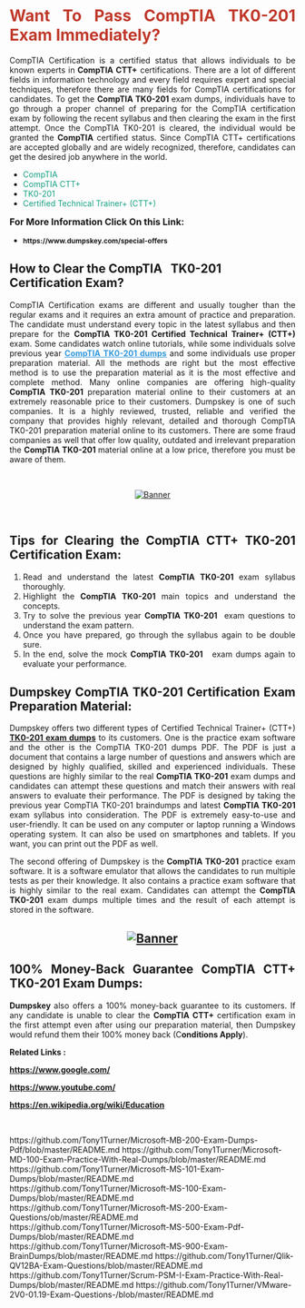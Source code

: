 <h1 style="text-align: justify;"><span style="color:#c0392b;"><strong>Want To Pass CompTIA TK0-201 Exam Immediately?</strong></span></h1>

<p style="text-align: justify;">CompTIA Certification is a certified status that allows individuals to be known experts in<strong> CompTIA CTT+</strong> certifications. There are a lot of different fields in information technology and every field requires expert and special techniques, therefore there are many fields for CompTIA certifications for candidates. To get the <strong>CompTIA TK0-201 </strong>exam dumps, individuals have to go through a proper channel of preparing for the CompTIA certification exam by following the recent syllabus and then clearing the exam in the first attempt. Once the CompTIA TK0-201 is cleared, the individual would be granted the <strong>CompTIA</strong> certified status. Since CompTIA CTT+ certifications are accepted globally and are widely recognized, therefore, candidates can get the desired job anywhere in the world.</p>

<ul>
	<li style="text-align: justify;"><span style="color:#16a085;">CompTIA</span></li>
	<li style="text-align: justify;"><span style="color:#16a085;">CompTIA CTT+  </span></li>
	<li style="text-align: justify;"><span style="color:#16a085;">TK0-201</span></li>
	<li style="text-align: justify;"><span style="color:#16a085;">Certified Technical Trainer+ (CTT+)</span></li>
</ul>

<p style="text-align: justify;"><span style="font-size:16px;"><strong>For More Information Click On this Link:</strong></span></p>

<ul>
	<li style="text-align: justify;"><span style="font-size:12px;"><strong>https://www.dumpskey.com/special-offers</strong></span></li>
</ul>

<h2><strong>How to Clear the CompTIA   TK0-201 Certification Exam?</strong></h2>

<p style="text-align: justify;">CompTIA Certification exams are different and usually tougher than the regular exams and it requires an extra amount of practice and preparation. The candidate must understand every topic in the latest syllabus and then prepare for the <strong>CompTIA TK0-201 Certified Technical Trainer+ (CTT+)</strong> exam. Some candidates watch online tutorials, while some individuals solve previous year <a href="https://www.dumpskey.com/comptia/tk0-201-ctt-braindumps"><span style="color:#3498db;"><u><strong>CompTIA TK0-201 dumps</strong></u></span></a> and some individuals use proper preparation material. All the methods are right but the most effective method is to use the preparation material as it is the most effective and complete method. Many online companies are offering high-quality <strong>CompTIA TK0-201 </strong>preparation material online to their customers at an extremely reasonable price to their customers. Dumpskey is one of such companies. It is a highly reviewed, trusted, reliable and verified the company that provides highly relevant, detailed and thorough CompTIA TK0-201 preparation material online to its customers. There are some fraud companies as well that offer low quality, outdated and irrelevant preparation the <strong>CompTIA TK0-201 </strong>material online at a low price, therefore you must be aware of them.</p>

<p style="text-align: justify;"> </p>

<p style="text-align: center;"><a href="https://www.dumpskey.com/comptia/tk0-201-ctt-braindumps"><img src="http://soperdoper.com/search_portal/uploads/general_banners/1562740316_Untitled_Linked_Comp_01.gif" alt="Banner"/></a></p>

<p style="text-align: center;"> </p>

<h2 style="text-align: justify;"><strong>Tips for Clearing the CompTIA CTT+ TK0-201 Certification Exam:</strong></h2>

<ol>
	<li style="text-align: justify;">Read and understand the latest <strong>CompTIA TK0-201 </strong>exam syllabus thoroughly.</li>
	<li style="text-align: justify;">Highlight the<strong> CompTIA TK0-201 </strong>main topics and understand the concepts.</li>
	<li style="text-align: justify;">Try to solve the previous year <strong>CompTIA TK0-201 </strong> exam questions to understand the exam pattern.</li>
	<li style="text-align: justify;">Once you have prepared, go through the syllabus again to be double sure.</li>
	<li style="text-align: justify;">In the end, solve the mock <strong>CompTIA TK0-201  </strong> exam dumps again to evaluate your performance.</li>
</ol>

<h2 style="text-align: justify;"><strong>Dumpskey CompTIA TK0-201 Certification Exam Preparation Material:</strong></h2>

<p style="text-align: justify;">Dumpskey offers two different types of Certified Technical Trainer+ (CTT+) <strong><a href="https://www.dumpskey.com/comptia/tk0-201-ctt-braindumps">TK0-201 exam dumps</a></strong> to its customers. One is the practice exam software and the other is the CompTIA TK0-201 dumps PDF. The PDF is just a document that contains a large number of questions and answers which are designed by highly qualified, skilled and experienced individuals. These questions are highly similar to the real <strong>CompTIA TK0-201</strong> exam dumps and candidates can attempt these questions and match their answers with real answers to evaluate their performance. The PDF is designed by taking the previous year CompTIA TK0-201 braindumps and latest <strong>CompTIA TK0-201 </strong>exam syllabus into consideration. The PDF is extremely easy-to-use and user-friendly. It can be used on any computer or laptop running a Windows operating system. It can also be used on smartphones and tablets. If you want, you can print out the PDF as well.</p>

<p style="text-align: justify;">The second offering of Dumpskey is the<strong> CompTIA TK0-201</strong> practice exam software. It is a software emulator that allows the candidates to run multiple tests as per their knowledge. It also contains a practice exam software that is highly similar to the real exam. Candidates can attempt the<strong> CompTIA TK0-201</strong> exam dumps multiple times and the result of each attempt is stored in the software.</p>

<h2 style="text-align: center;"><a href="https://www.dumpskey.com/comptia/tk0-201-ctt-braindumps"><img src="http://soperdoper.com/search_portal/uploads/general_banners/1562743625_8ppZk49y_HM0oke96j0cic4OdOo.jpg" alt="Banner"/></a></h2>

<h2 style="text-align: justify;"><strong>100% Money-Back Guarantee CompTIA CTT+ TK0-201 Exam Dumps:</strong></h2>

<p style="text-align: justify;"><strong>Dumpskey </strong>also offers a 100% money-back guarantee to its customers. If any candidate is unable to clear the <strong>CompTIA CTT+ </strong>certification exam in the first attempt even after using our preparation material, then Dumpskey would refund them their 100% money back (C<strong>onditions Apply</strong>).</p>

<p style="text-align: justify;"><strong>Related Links :</strong></p>

<p><a href="https://www.google.com/" rel="noopener noreferrer" target="_blank"><strong>https://www.google.com/</strong></a></p>

<p><a href="https://www.youtube.com/" rel="noopener noreferrer" target="_blank"><strong>https://www.youtube.com/</strong></a></p>

<p><a href="https://en.wikipedia.org/wiki/Education" rel="noopener noreferrer" target="_blank"><strong>https://en.wikipedia.org/wiki/Education</strong></a></p>

<p> </p>
https://github.com/Tony1Turner/Microsoft-MB-200-Exam-Dumps-Pdf/blob/master/README.md
https://github.com/Tony1Turner/Microsoft-MD-100-Exam-Practice-With-Real-Dumps/blob/master/README.md
https://github.com/Tony1Turner/Microsoft-MS-101-Exam-Dumps/blob/master/README.md
https://github.com/Tony1Turner/Microsoft-MS-100-Exam-Dumps/blob/master/README.md
https://github.com/Tony1Turner/Microsoft-MS-200-Exam-Questions/ob/master/README.md
https://github.com/Tony1Turner/Microsoft-MS-500-Exam-Pdf-Dumps/blob/master/README.md
https://github.com/Tony1Turner/Microsoft-MS-900-Exam-BrainDumps/blob/master/README.md
https://github.com/Tony1Turner/Qlik-QV12BA-Exam-Questions/blob/master/README.md
https://github.com/Tony1Turner/Scrum-PSM-I-Exam-Practice-With-Real-Dumps/blob/master/README.md
https://github.com/Tony1Turner/VMware-2V0-01.19-Exam-Questions-/blob/master/README.md
